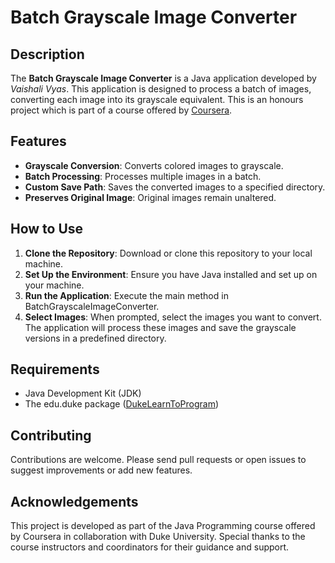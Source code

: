 # Batch Grayscale Image Converter

## Description
The <b>Batch Grayscale Image Converter</b> is a Java application developed by <i>Vaishali Vyas</i>. This application is designed to process a batch of images, converting each image into its grayscale equivalent. This is an honours project which is part of a course offered by [Coursera](https://www.coursera.org/learn/java-programming).

## Features
* <b>Grayscale Conversion</b>: Converts colored images to grayscale.
* <b>Batch Processing</b>: Processes multiple images in a batch.
* <b>Custom Save Path</b>: Saves the converted images to a specified directory.
* <b>Preserves Original Image</b>: Original images remain unaltered.

## How to Use
1. <b>Clone the Repository</b>: Download or clone this repository to your local machine.
2. <b>Set Up the Environment</b>: Ensure you have Java installed and set up on your machine.
3. <b>Run the Application</b>: Execute the main method in BatchGrayscaleImageConverter.
4. <b>Select Images</b>: When prompted, select the images you want to convert. The application will process these images and save the grayscale versions in a predefined directory.

## Requirements
* Java Development Kit (JDK)
* The edu.duke package ([DukeLearnToProgram](https://www.dukelearntoprogram.com/course2/index.php))

## Contributing
Contributions are welcome. Please send pull requests or open issues to suggest improvements or add new features.

## Acknowledgements
This project is developed as part of the Java Programming course offered by Coursera in collaboration with Duke University. Special thanks to the course instructors and coordinators for their guidance and support. 

